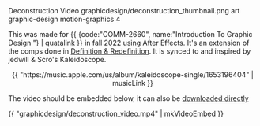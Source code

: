 <articlemeta>
    <name>Deconstruction Video</name>
    <keyart>graphicdesign/deconstruction_thumbnail.png</keyart>
    <tags>
        <tag>art</tag>
        <tag>graphic-design</tag>
        <tag>motion-graphics</tag>
    </tags>
    <priority>4</priority>
</articlemeta>
 
This was made for {{ {code:"COMM-2660", name:"Introduction To Graphic Design "} | quatalink }} in fall 2022 using After Effects. It's an extension of the comps done in [Definition & Redefinition](/projects/igdproj1comps/). It is synced to and inspired by jedwill & Scro's Kaleidoscope.

<center>
{{ "https://music.apple.com/us/album/kaleidoscope-single/1653196404" | musicLink }}
</center>

The video should be embedded below, it can also be [downloaded directly](/asssets/graphicdesign/deconstruction_video.mp4)

{{ "graphicdesign/deconstruction_video.mp4" | mkVideoEmbed }}